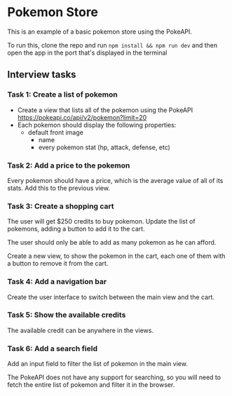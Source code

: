 # Pokemon Store

This is an example of a basic pokemon store using the PokeAPI.

To run this, clone the repo and run `npm install && npm run dev` and then open the app in the port that's displayed in the terminal

## Interview tasks

### Task 1: Create a list of pokemon
- Create a view that lists all of the pokemon using the PokeAPI
  https://pokeapi.co/api/v2/pokemon?limit=20
- Each pokemon should display the following properties:
  - default front image
	- name
	- every pokemon stat (hp, attack, defense, etc)

### Task 2: Add a price to the pokemon

Every pokemon should have a price, which is the average value of all of its stats.
Add this to the previous view.


### Task 3: Create a shopping cart

The user will get $250 credits to buy pokemon. 
Update the list of pokemons, adding a button to add it to the cart.

The user should only be able to add as many pokemon as he can afford.

Create a new view, to show the pokemon in the cart, each one of them
with a button to remove it from the cart.

### Task 4: Add a navigation bar

Create the user interface to switch between the main view and the cart.

### Task 5: Show the available credits

The available credit can be anywhere in the views.

### Task 6: Add a search field

Add an input field to filter the list of pokemon in the main view.

The PokeAPI does not have any support for searching, so you will need
to fetch the entire list of pokemon and filter it in the browser.




